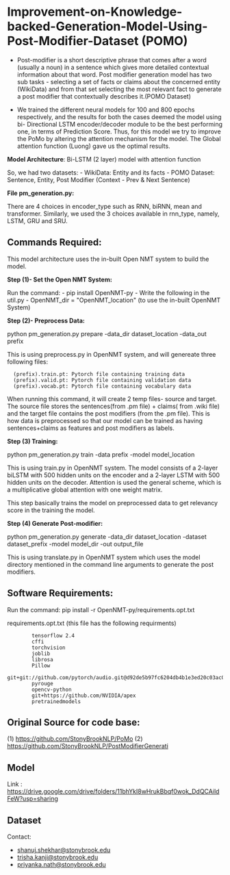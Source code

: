 # Improvement-on-Knowledge-backed-Generation-Model-Using-Post-Modifier-Dataset (POMO)

- Post-modifier is a short descriptive phrase that comes after a word (usually a noun) in a sentence which gives more detailed contextual information about that word. Post modifier generation model has two sub tasks - selecting a set of facts or claims about the concerned entity (WikiData) and from that set selecting the most relevant fact to generate a post modifier that contextually describes it.(POMO Dataset)

- We trained the different neural models for 100 and 800 epochs respectively, and the results for both the cases deemed the model using bi- Directional LSTM encoder/decoder module to be the best performing one, in terms of Prediction Score. Thus, for this model we try to improve the PoMo by altering the attention mechanism for the model. The Global attention function (Luong) gave us the optimal results.

**Model Architecture**: Bi-LSTM (2 layer) model with attention function

So, we had two datasets: 
      - WikiData: Entity and its facts
      - POMO Dataset: Sentence, Entity, Post Modifier (Context - Prev & Next Sentence)

**File pm_generation.py:**

There are 4 choices in encoder_type such as RNN, biRNN, mean and transformer.
Similarly, we used the 3 choices available in rnn_type, namely, LSTM, GRU and SRU.

## Commands Required:
This model architecture uses the in-built Open NMT system to build the model.

**Step (1)- Set the Open NMT System:** 

Run the command:
      - pip install OpenNMT-py
      - Write the following in the util.py
      - OpenNMT_dir = "OpenNMT_location" (to use the in-built OpenNMT System)


**Step (2)- Preprocess Data:**

python pm_generation.py prepare -data_dir dataset_location -data_out prefix

This is using preprocess.py in OpenNMT system, and will genereate three following files:

      (prefix).train.pt: Pytorch file containing training data
      (prefix).valid.pt: Pytorch file containing validation data
      (prefix).vocab.pt: Pytorch file containing vocabulary data

When running this command, it will create 2 temp files- source and target. The source file stores the sentences(from .pm file) + claims( from .wiki file) and the target file contains the post modifiers (from the .pm file). This is how data is preprocessed so that our model can be trained as having sentences+claims as features and post modifiers as labels.

**Step (3) Training:**

python pm_generation.py train -data prefix -model model_location

This is using train.py in OpenNMT system. The model consists of a 2-layer biLSTM with 500 hidden units on the encoder and a 2-layer LSTM with 500 hidden units on the decoder. Attention is used the general scheme, which is a multiplicative global attention with one weight matrix.

This step basically trains the model on preprocessed data to get relevancy score in the training the model.

**Step (4) Generate Post-modifier:**

python pm_generation.py generate -data_dir dataset_location -dataset dataset_prefix -model model_dir -out output_file

This is using translate.py in OpenNMT system which uses the model directory mentioned in the command line arguments to generate the post modifiers.

## Software Requirements:

Run the command:
pip install -r OpenNMT-py/requirements.opt.txt


requirements.opt.txt (this file has the following requirments)

            tensorflow 2.4
            cffi
            torchvision 
            joblib
            librosa
            Pillow
            git+git://github.com/pytorch/audio.git@d92de5b97fc6204db4b1e3ed20c03ac06f5d53f0
            pyrouge
            opencv-python
            git+https://github.com/NVIDIA/apex
            pretrainedmodels


## Original Source for code base:

(1) https://github.com/StonyBrookNLP/PoMo
(2) https://github.com/StonyBrookNLP/PostModifierGenerati

## Model
Link : https://drive.google.com/drive/folders/11bhYkI8wHrukBbqf0wok_DdQCAildFeW?usp=sharing

## Dataset
Contact: 
- shanuj.shekhar@stonybrook.edu
- trisha.kanji@stonybrook.edu
- priyanka.nath@stonybrook.edu
      
